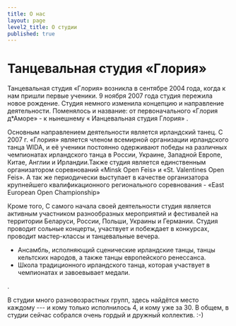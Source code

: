 ```yaml
---
title: О нас
layout: page
level2_title: О студии
published: true
---
```



# Танцевальная студия «Глория»

Танцевальная студия «Глория» возникла в сентябре 2004 года, когда
к нам пришли первые ученики. 9 ноября 2007 года студия пережила новое рождение. Студия немного изменила  концепцию и направление деятельности. Поменялось и название: от
первоначального «Глория д\*Аморе» - к нынешнему &laquo; Ианцевальная студия Глория&raquo;&nbsp;.  

Основным направлением деятельности является ирландский танец. С 2007 г. «Глория» является членом всемирной
организации ирландского танца WIDA, и её ученики постоянно
одерживают победы на различных чемпионатах ирландского танца в России, Украине, Западной Европе, Китае, Англии и Ирландии.Также студия является единственным организатором соревнований «Minsk Open Feis» и «St. Valentines Open Feis». А так же периодически выступает в качестве организатора крупнейшего квалификационного  регионального соревнования - «East European Open Championship»

Кроме того, С самого начала своей деятельности студия является активным
участником разнообразных мероприятий и фестивалей на территории
Беларуси, России, Польши, Украины и Германии. Студия проводит сольные
концерты, участвует и побеждает в конкурсах, проводит мастер-классы и
танцевальные вечера.




- Ансамбль, исполняющий сценические ирландские танцы, танцы кельтских народов, а также танцы европейского ренессанса.
- Школа традиционного ирландского танца, которая участвует в чемпионатах и завоевывает  медали.


.

В студии много разновозрастных групп, здесь найдётся место каждому&nbsp;--- и
кому только исполнилось 4, и кому уже за 30. В общем, в студии сейчас
собрался очень гордый и дружный коллектив. :-)

